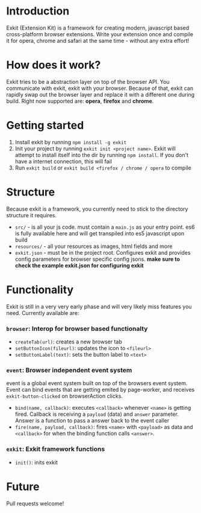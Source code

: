 # Introduction

Exkit (Extension Kit) is a framework for creating modern, javascript based cross-platform browser extensions. Write your extension once and compile it for opera, chrome and safari at the same time - without any extra effort!


# How does it work? 

Exkit tries to be a abstraction layer on top of the browser API. You communicate with exkit, exkit with your browser. Because of that, exkit can rapidly swap out the browser layer and replace it with a different one during build. Right now supported are: __opera__, __firefox__ and __chrome__.

# Getting started

1. Install exkit by running `npm install -g exkit`
2. Init your project by running `exkit init <project name>`. Exkit will attempt to install itself into the dir by running `npm install`. If you don't have a internet connection, this will fail
3. Run `exkit build` or `exkit build <firefox / chrome / opera` to compile

# Structure
Because exkit is a framework, you currently need to stick to the directory structure it requires.

- `src/` - is all your js code. must contain a `main.js` as your entry point. es6 is fully available here and will get transpiled into es5 javascript upon build
- `resources/` - all your resources as images, html fields and more
- `exkit.json` - must be in the project root. Configures exkit and provides config parameters for browser specific config jsons. __make sure to check the example exkit.json for configuring exkit__

# Functionality

Exkit is still in a very very early phase and will very likely miss features you need. Currently available are:

### `browser`: Interop for browser based functionalty

- `createTab(url)`: creates a new browser tab
- `setButtonIcon(fileurl)`: updates the icon to `<fileurl>`
- `setButtonLabel(text)`: sets the button label to `<text>`


### `event`: Browser independent event system
event is a global event system built on top of the browsers event system. Event can bind events that are getting emited by page-worker, and receives `exkit-button-clicked` on browserAction clicks. 

- `bind(name, callback)`: executes `<callback>` whenever `<name>` is getting fired. Callback is receiving a `payload` (data) and `answer` parameter. Answer is a function to pass a answer back to the event caller
- `fire(name, payload, callback)`: fires `<name>` with `<payload>` as data and `<callback>` for when the binding function calls `<answer>`. 


### `exkit`: Exkit framework functions
- `init()`: inits exkit 

# Future

Pull requests welcome!
